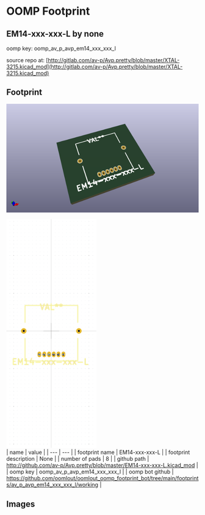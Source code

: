 # OOMP Footprint  
## EM14-xxx-xxx-L  by none  
  
oomp key: oomp_av_p_avp_em14_xxx_xxx_l  
  
source repo at: [http://gitlab.com/av-p/Avp.pretty/blob/master/XTAL-3215.kicad_mod](http://gitlab.com/av-p/Avp.pretty/blob/master/XTAL-3215.kicad_mod)  
## Footprint  
  
[![working_kicad_pcb_3d.png](working_kicad_pcb_3d_600.png)](working_kicad_pcb_3d.png)  
  
[![working.png](working_600.png)](working.png)  
| name | value | 
| --- | --- | 
| footprint name | EM14-xxx-xxx-L | 
| footprint description | None | 
| number of pads | 8 | 
| github path | http://github.com/av-p/Avp.pretty/blob/master/EM14-xxx-xxx-L.kicad_mod | 
| oomp key | oomp_av_p_avp_em14_xxx_xxx_l | 
| oomp bot github | https://github.com/oomlout/oomlout_oomp_footprint_bot/tree/main/footprints/av_p_avp_em14_xxx_xxx_l/working | 
## Images  
